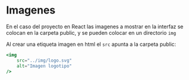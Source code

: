# Imagenes

En el caso del proyecto en React las imagenes a mostrar en la interfaz se colocan en la carpeta public, y se pueden colocar en un directorio `img`

Al crear una etiqueta imagen en html el `src` apunta a la  carpeta public:

```jsx
<img 
    src="../img/logo.svg" 
    alt="Imagen logotipo" 
/>
```